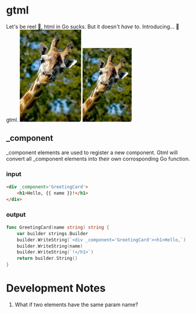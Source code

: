 # gtml
Let's be reel 🎣, html in Go sucks. But it doesn't *have* to. Introducing... 🥁 gtml.
![huh](./static/huh.webp)
<img src="./static/huh.webp" alt="Alt text" height="200">

## _component
_component elements are used to register a new component. Gtml will convert all _component elements into their own corrosponding Go function.

### input
```html
<div _component='GreetingCard'>
    <h1>Hello, {{ name }}!</h1>
</div>
```

### output
```go
func GreetingCard(name string) string {
    var builder strings.Builder
    builder.WriteString(`<div _component='GreetingCard'><h1>Hello,`)
    builder.WriteString(name)
    builder.WriteString(`!</h1>`)
    return builder.String()
}
```

# Development Notes
1. What if two elements have the same param name?